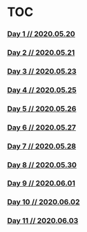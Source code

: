 # TOC

### [Day 1 // 2020.05.20](https://github.com/Dungeons-Developers/DnD-client/blob/development/questingLog/log.md/day1.md)

### [Day 2 // 2020.05.21](https://github.com/Dungeons-Developers/DnD-client/blob/development/questingLog/log.md/day2.md)

### [Day 3 // 2020.05.23](https://github.com/Dungeons-Developers/DnD-client/blob/development/questingLog/log.md/day3.md)

### [Day 4 // 2020.05.25](https://github.com/Dungeons-Developers/DnD-client/blob/development/questingLog/log.md/day4.md)

### [Day 5 // 2020.05.26](https://github.com/Dungeons-Developers/DnD-client/blob/development/questingLog/log.md/day5.md)

### [Day 6 // 2020.05.27](https://github.com/Dungeons-Developers/DnD-client/blob/development/questingLog/log.md/day6.md)

### [Day 7 // 2020.05.28](https://github.com/Dungeons-Developers/DnD-client/blob/development/questingLog/log.md/day7.md)

### [Day 8 // 2020.05.30](https://github.com/Dungeons-Developers/DnD-client/blob/development/questingLog/log.md/day8.md)

### [Day 9 // 2020.06.01](https://github.com/Dungeons-Developers/DnD-client/blob/development/questingLog/log.md/day9.md)

### [Day 10 // 2020.06.02](https://github.com/Dungeons-Developers/DnD-client/blob/development/questingLog/log.md/day10.md)

### [Day 11 // 2020.06.03](https://github.com/Dungeons-Developers/DnD-client/blob/development/questingLog/log.md/day11.md)